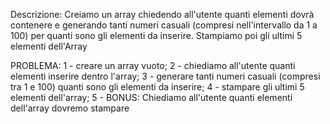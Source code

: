 Descrizione:
Creiamo un array chiedendo all'utente quanti elementi dovrà contenere e generando tanti numeri casuali (compresi nell'intervallo da 1 a 100) per quanti sono gli elementi da inserire.
Stampiamo poi gli ultimi 5 elementi dell'Array

PROBLEMA:
1 - creare un array vuoto;
2 - chiediamo all'utente quanti elementi inserire dentro l'array;
3 - generare tanti numeri casuali (compresi tra 1 e 100) quanti sono gli elementi da inserire;
4 - stampare gli ultimi 5 elementi dell'array;
5 - BONUS: Chiediamo all'utente quanti elementi dell'array dovremo stampare